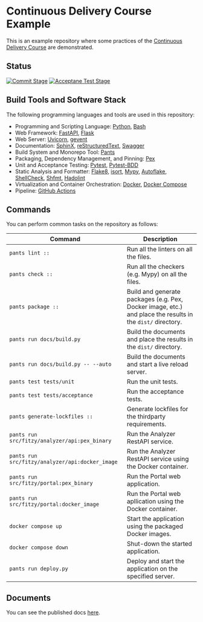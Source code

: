 # Continuous Delivery Course Example
This is an example repository where some practices of the [Continuous Delivery Course](http://alirezaroshanzamir.github.io/continuous-delivery-course) are demonstrated.

## Status
[![Commit Stage](https://github.com/AlirezaRoshanzamir/continuous-delivery-course-example/actions/workflows/commit.yml/badge.svg)](https://github.com/AlirezaRoshanzamir/continuous-delivery-course-example/actions/workflows/commit.yml) [![Acceptane Test Stage](https://github.com/AlirezaRoshanzamir/continuous-delivery-course-example/actions/workflows/acceptance.yml/badge.svg)](https://github.com/AlirezaRoshanzamir/continuous-delivery-course-example/actions/workflows/acceptance.yml)

## Build Tools and Software Stack
The following programming languages and tools are used in this repository:

- Programming and Scripting Language: [Python](https://www.python.org), [Bash](https://www.gnu.org/software/bash/)
- Web Framework: [FastAPI](https://fastapi.tiangolo.com), [Flask](https://flask.palletsprojects.com/)
- Web Server: [Uvicorn](https://www.uvicorn.org/), [gevent](http://www.gevent.org)
- Documentation: [SphinX](https://www.sphinx-doc.org), [reStructuredText](https://docutils.sourceforge.io/rst.html), [Swagger](https://swagger.io)
- Build System and Monorepo Tool: [Pants](https://www.pantsbuild.org)
- Packaging, Dependency Management, and Pinning: [Pex](https://pex.readthedocs.io/)
- Unit and Acceptance Testing: [Pytest](https://pytest.org/), [Pytest-BDD](https://pytest-bdd.readthedocs.io)
- Static Analysis and Formatter: [Flake8](https://flake8.pycqa.org/), [isort](https://pycqa.github.io/isort), [Mypy](https://mypy.readthedocs.io/), [Autoflake](https://github.com/fsouza/autoflake8), [ShellCheck](https://www.shellcheck.net), [Shfmt](https://webinstall.dev/shfmt), [Hadolint](https://github.com/hadolint/hadolint)
- Virtualization and Container Orchestration: [Docker](https://www.docker.com), [Docker Compose](https://docs.docker.com/compose)
- Pipeline: [GitHub Actions](https://github.com/features/actions)

## Commands
You can perform common tasks on the repository as follows:

| Command | Description |
| ------- | ----------- |
| `pants lint ::` | Run all the linters on all the files. |
| `pants check ::` | Run all the checkers (e.g. Mypy) on all the files. |
| `pants package ::` | Build and generate packages (e.g. Pex, Docker image, etc.) and place the results in the `dist/` directory. |
| `pants run docs/build.py` | Build the documents and place the results in the `dist/` directory. |
| `pants run docs/build.py -- --auto` | Build the documents and start a live reload server. |
| `pants test tests/unit` | Run the unit tests. |
| `pants test tests/acceptance` | Run the acceptance tests. |
| `pants generate-lockfiles ::` | Generate lockfiles for the thirdparty requirements. |
| `pants run src/fitzy/analyzer/api:pex_binary` | Run the Analyzer RestAPI service. |
| `pants run src/fitzy/analyzer/api:docker_image` | Run the Analyzer RestAPI service using the Docker container. |
| `pants run src/fitzy/portal:pex_binary` | Run the Portal web application. |
| `pants run src/fitzy/portal:docker_image` | Run the Portal web apllication using the Docker container. |
| `docker compose up` | Start the application using the packaged Docker images. |
| `docker compose down` | Shut-down the started application. |
| `pants run deploy.py` | Deploy and start the application on the specified server. |

## Documents
You can see the published docs [here](https://alirezaroshanzamir.github.io/continuous-delivery-course-example/).
